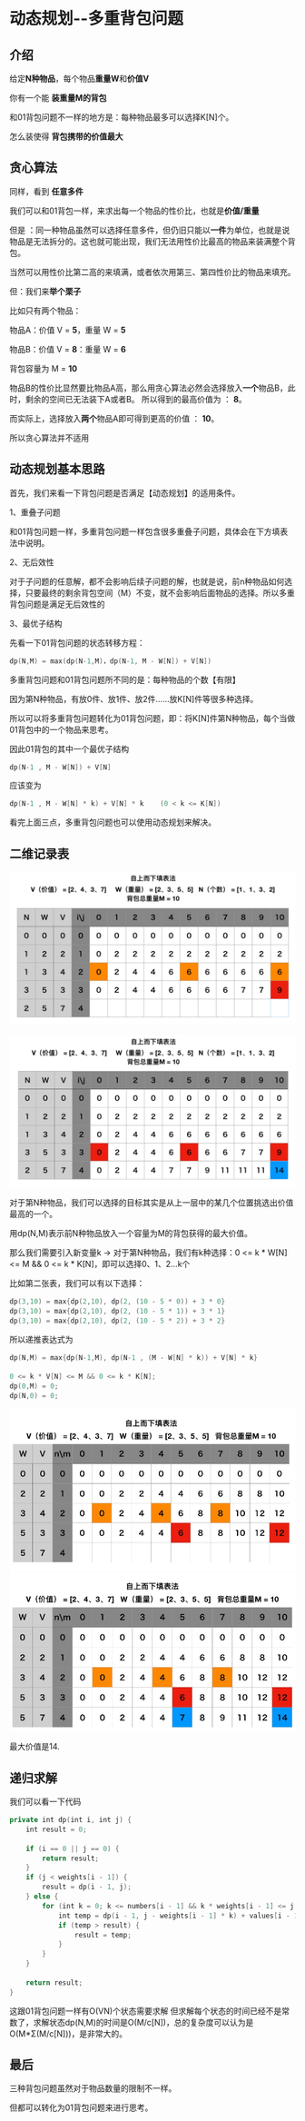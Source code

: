 # 动态规划--多重背包问题


## 介绍

给定**N种物品**，每个物品**重量W**和**价值V**

你有一个能 **装重量M的背包**

和01背包问题不一样的地方是：每种物品最多可以选择K[N]个。

怎么装使得 **背包携带的价值最大**


## 贪心算法
同样，看到 **任意多件**

我们可以和01背包一样，来求出每一个物品的性价比，也就是**价值/重量**

但是 ：同一种物品虽然可以选择任意多件，但仍旧只能以**一件**为单位，也就是说物品是无法拆分的。这也就可能出现，我们无法用性价比最高的物品来装满整个背包。

当然可以用性价比第二高的来填满，或者依次用第三、第四性价比的物品来填充。

但：我们来**举个栗子**

比如只有两个物品：

物品A：价值 V = **5**，重量 W = **5**

物品B：价值 V = **8**：重量 W = **6**

背包容量为 M = **10**

物品B的性价比显然要比物品A高，那么用贪心算法必然会选择放入**一个**物品B，此时，剩余的空间已无法装下A或者B。
所以得到的最高价值为 ： **8**。

而实际上，选择放入**两个**物品A即可得到更高的价值 ： **10**。

所以贪心算法并不适用


## 动态规划基本思路

首先，我们来看一下背包问题是否满足【动态规划】的适用条件。

1、重叠子问题

和01背包问题一样，多重背包问题一样包含很多重叠子问题，具体会在下方填表法中说明。

2、无后效性

对于子问题的任意解，都不会影响后续子问题的解，也就是说，前n种物品如何选择，只要最终的剩余背包空间（M）不变，就不会影响后面物品的选择。所以多重背包问题是满足无后效性的

3、最优子结构

先看一下01背包问题的状态转移方程：

```swift
dp(N,M) = max(dp(N-1,M)，dp(N-1, M - W[N]) + V[N])
```

多重背包问题和01背包问题所不同的是：每种物品的个数【有限】


因为第N种物品，有放0件、放1件、放2件……放K[N]件等很多种选择。

所以可以将多重背包问题转化为01背包问题，即：将K[N]件第N种物品，每个当做01背包中的一个物品来思考。

因此01背包的其中一个最优子结构

```swift
dp(N-1 , M - W[N]) + V[N]
```

应该变为

```swift
dp(N-1 , M - W[N] * k) + V[N] * k    (0 < k <= K[N])
```

看完上面三点，多重背包问题也可以使用动态规划来解决。


## 二维记录表

![](../../res/Dynamic_Programming/dpMKP_1.png)

![](../../res/Dynamic_Programming/dpMKP_2.png)

对于第N种物品，我们可以选择的目标其实是从上一层中的某几个位置挑选出价值最高的一个。

用dp(N,M)表示前N种物品放入一个容量为M的背包获得的最大价值。

那么我们需要引入新变量k -> 对于第N种物品，我们有k种选择：0 <= k * W[N] <= M && 0 <= k * K[N]，即可以选择0、1、2…k个

比如第二张表，我们可以有以下选择：

```swift
dp(3,10) = max{dp(2,10), dp(2, (10 - 5 * 0)) + 3 * 0}
dp(3,10) = max{dp(2,10), dp(2, (10 - 5 * 1)) + 3 * 1}
dp(3,10) = max{dp(2,10), dp(2, (10 - 5 * 2)) + 3 * 2}
```

所以递推表达式为

```swift
dp(N,M) = max{dp(N-1,M), dp(N-1 , (M - W[N] * k)) + V[N] * k}

0 <= k * V[N] <= M && 0 <= k * K[N];
dp(0,M) = 0;
dp(N,0) = 0;
```

![](../../res/Dynamic_Programming/ckp3.png)
![](../../res/Dynamic_Programming/ckp4.png)

最大价值是14.

## 递归求解

我们可以看一下代码
```swift
private int dp(int i, int j) {
    int result = 0;

    if (i == 0 || j == 0) {
        return result;
    }
    if (j < weights[i - 1]) {
        result = dp(i - 1, j);
    } else {
        for (int k = 0; k <= numbers[i - 1] && k * weights[i - 1] <= j; k++) {
            int temp = dp(i - 1, j - weights[i - 1] * k) + values[i - 1] * k;
            if (temp > result) {
                result = temp;
            }
        }
    }

    return result;
}
```

这跟01背包问题一样有O(VN)个状态需要求解
但求解每个状态的时间已经不是常数了，求解状态dp(N,M)的时间是O(M/c[N])，总的复杂度可以认为是O(M*Σ(M/c[N]))，是非常大的。


## 最后

三种背包问题虽然对于物品数量的限制不一样。

但都可以转化为01背包问题来进行思考。
